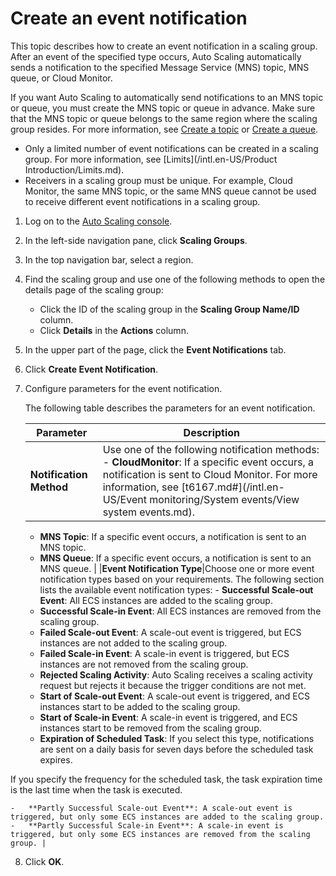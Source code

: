 # Create an event notification

This topic describes how to create an event notification in a scaling group. After an event of the specified type occurs, Auto Scaling automatically sends a notification to the specified Message Service \(MNS\) topic, MNS queue, or Cloud Monitor.

If you want Auto Scaling to automatically send notifications to an MNS topic or queue, you must create the MNS topic or queue in advance. Make sure that the MNS topic or queue belongs to the same region where the scaling group resides. For more information, see [Create a topic](https://www.alibabacloud.com/help/doc-detail/34424.htm) or [Create a queue](https://www.alibabacloud.com/help/doc-detail/34417.htm).

-   Only a limited number of event notifications can be created in a scaling group. For more information, see [Limits](/intl.en-US/Product Introduction/Limits.md).
-   Receivers in a scaling group must be unique. For example, Cloud Monitor, the same MNS topic, or the same MNS queue cannot be used to receive different event notifications in a scaling group.

1.  Log on to the [Auto Scaling console](https://essnew.console.aliyun.com/).

2.  In the left-side navigation pane, click **Scaling Groups**.

3.  In the top navigation bar, select a region.

4.  Find the scaling group and use one of the following methods to open the details page of the scaling group:

    -   Click the ID of the scaling group in the **Scaling Group Name/ID** column.
    -   Click **Details** in the **Actions** column.
5.  In the upper part of the page, click the **Event Notifications** tab.

6.  Click **Create Event Notification**.

7.  Configure parameters for the event notification.

    The following table describes the parameters for an event notification.

    |Parameter|Description|
    |---------|-----------|
    |**Notification Method**|Use one of the following notification methods:    -   **CloudMonitor**: If a specific event occurs, a notification is sent to Cloud Monitor. For more information, see [t6167.md\#](/intl.en-US/Event monitoring/System events/View system events.md).
    -   **MNS Topic**: If a specific event occurs, a notification is sent to an MNS topic.
    -   **MNS Queue**: If a specific event occurs, a notification is sent to an MNS queue. |
    |**Event Notification Type**|Choose one or more event notification types based on your requirements. The following section lists the available event notification types:    -   **Successful Scale-out Event**: All ECS instances are added to the scaling group.
    -   **Successful Scale-in Event**: All ECS instances are removed from the scaling group.
    -   **Failed Scale-out Event**: A scale-out event is triggered, but ECS instances are not added to the scaling group.
    -   **Failed Scale-in Event**: A scale-in event is triggered, but ECS instances are not removed from the scaling group.
    -   **Rejected Scaling Activity**: Auto Scaling receives a scaling activity request but rejects it because the trigger conditions are not met.
    -   **Start of Scale-out Event**: A scale-out event is triggered, and ECS instances start to be added to the scaling group.
    -   **Start of Scale-in Event**: A scale-in event is triggered, and ECS instances start to be removed from the scaling group.
    -   **Expiration of Scheduled Task**: If you select this type, notifications are sent on a daily basis for seven days before the scheduled task expires.

If you specify the frequency for the scheduled task, the task expiration time is the last time when the task is executed.

    -   **Partly Successful Scale-out Event**: A scale-out event is triggered, but only some ECS instances are added to the scaling group.
    -   **Partly Successful Scale-in Event**: A scale-in event is triggered, but only some ECS instances are removed from the scaling group. |

8.  Click **OK**.


